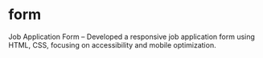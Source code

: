 # form
Job Application Form – Developed a responsive job application form using HTML, CSS, focusing on accessibility and mobile optimization.  
